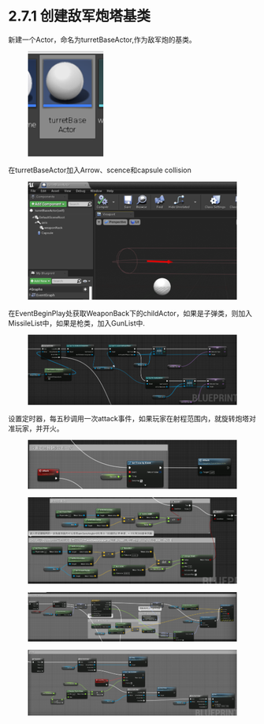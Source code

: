 # 2.7.1 创建敌军炮塔基类

新建一个Actor，命名为turretBaseActor,作为敌军炮的基类。

<figure><img src="../../.gitbook/assets/image (101).png" alt=""><figcaption></figcaption></figure>

在turretBaseActor加入Arrow、scence和capsule collision

<figure><img src="../../.gitbook/assets/image (142).png" alt=""><figcaption></figcaption></figure>

在EventBeginPlay处获取WeaponBack下的childActor，如果是子弹类，则加入MissileList中，如果是枪类，加入GunList中.

<figure><img src="../../.gitbook/assets/image (194).png" alt=""><figcaption></figcaption></figure>

设置定时器，每五秒调用一次attack事件，如果玩家在射程范围内，就旋转炮塔对准玩家，并开火。

<figure><img src="../../.gitbook/assets/image (121).png" alt=""><figcaption></figcaption></figure>

<figure><img src="../../.gitbook/assets/image (135).png" alt=""><figcaption></figcaption></figure>

<figure><img src="../../.gitbook/assets/image (159).png" alt=""><figcaption></figcaption></figure>

<figure><img src="../../.gitbook/assets/image (161).png" alt=""><figcaption></figcaption></figure>

